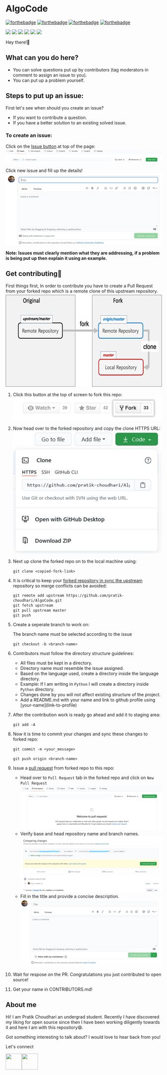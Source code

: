 # AlgoCode
[![forthebadge](https://forthebadge.com/images/badges/built-by-developers.svg)](https://forthebadge.com)
[![forthebadge](https://forthebadge.com/images/badges/built-with-love.svg)](https://forthebadge.com)
[![forthebadge](https://forthebadge.com/images/badges/for-you.svg)](https://forthebadge.com)
[![forthebadge](https://forthebadge.com/images/badges/powered-by-coffee.svg)](https://forthebadge.com)

![](https://img.shields.io/badge/Maintained-Yes-orange)
![](https://img.shields.io/badge/PRs-Accepting-brightgreen)
![](https://img.shields.io/badge/Python-green)
![](https://img.shields.io/badge/Java-blue)
![](https://img.shields.io/badge/C-yellowgreen)
![](https://img.shields.io/badge/C++-blueviolet)

Hey there!👋 

## What can you do here?
* You can solve questions put up by contributors (tag moderators in comment to assign an issue to you).
* You can put up a problem yourself.

## Steps to put up an issue:

First let's see when should you create an issue?
* If you want to contribute a question.
* If you have a better solution to an existing solved issue.

### To create an issue:

Click on the [Issue button](https://github.com/pratik-choudhari/AlgoCode/issues) at top of the page:<br>
![](images/issues1.JPG)

Click new issue and fill up the details!<br>
![](images/issues2.JPG)

__Note: Issues must clearly mention what they are addressing, if a problem is being put up then explain it using an example.__

## Get contributing🤩

First things first, In order to contribute you have to create a Pull Request from your forked repo which is a remote clone of this upstream repository.<br>
<img src="images/github-fork-local-download.png" height="300" width="650" ></img>

1. Click this button at the top of screen to fork this repo:<br>
    ![](images/fork_button.jpg)

2. Now head over to the forked repository and copy the clone HTTPS URL:<br>
    ![](images/fork_URL.jpg)


3. Next up clone the forked repo on to the local machine using:<br>

    ``git clone <copied-fork-link>``
    
4. It is critical to keep your [forked repository in sync the upstream](https://www.freecodecamp.org/news/how-to-sync-your-fork-with-the-original-git-repository/) repository so merge conflicts can be avoided:
    ```
    git remote add upstream https://github.com/pratik-choudhari/AlgoCode.git
    git fetch upstream
    git pull upstream master
    git push
    ```
5. Create a seperate branch to work on:<br>

    The branch name must be selected according to the issue<br>

    ``git checkout -b <branch-name>``

6. Contributors must follow the directory structure guidelines:
    * All files must be kept in a directory.
    * Directory name must resemble the issue assigned.
    * Based on the language used, create a directory inside the language directory.
    * Example: If I am writing in `Python` I will create a directory inside `Python` directory.
    * Changes done by you will not affect existing structure of the project.
    * Add a README.md with your name and link to github profile using \[your-name](link-to-profile)

7. After the contribution work is ready go ahead and add it to staging area:<br>

    ``git add -A``

8. Now it is time to commit your changes and sync these changes to forked repo:<br>

    ``git commit -m <your_message>``

    ``git push origin <branch-name>`` 


9. Issue a [pull request](https://www.freecodecamp.org/news/how-to-make-your-first-pull-request-on-github/) from forked repo to this repo:<br>
    * Head over to `Pull Request` tab in the forked repo and click on `New Pull Request`
        ![](images/pr1.JPG)
    * Verify base and head repository name and branch names.
        ![](images/pr2.jpg)
    * Fill in the title and provide a concise description.
        ![](images/pr3.JPG)
    
10. Wait for respose on the PR. Congratulations you just contributed to open source!

11. Get your name in CONTRIBUTORS.md!

## About me

Hi! I am Pratik Choudhari an undergrad student. Recently I have discovered my liking for open source since then I have been working diligently towards it and here I am with this repository😄.

Got something interesting to talk about? I would love to hear back from you!

Let's connect


<a href="https://www.linkedin.com/in/pratik-choudhari/"><img src="https://hackernoon.com/images/PrB8ElNwFUY9FJD7Kw2aUJtm1UW2-cjw12i45.gif" align="left" height="52" width="52" ></a>
<a href="https://github.com/pratik-choudhari/"><img src="https://radicalpenguin.me/blog/wp-content/uploads/2014/03/daftpunktocat-guy1.gif" align="left" height="52" width="52" ></a>


